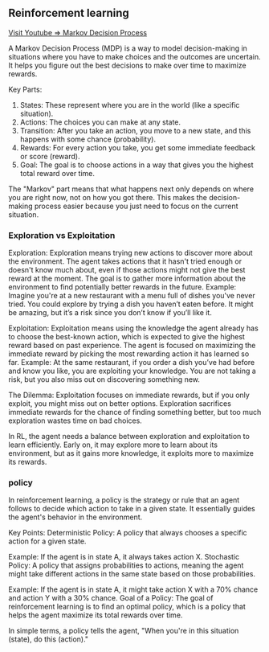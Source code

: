 ## Reinforcement learning

[Visit Youtube => Markov Decision Process ](https://www.youtube.com/watch?v=2iF9PRriA7w)

A Markov Decision Process (MDP) is a way to model decision-making in situations where you have to make choices and the outcomes are uncertain. It helps you figure out the best decisions to make over time to maximize rewards.

Key Parts:
1. States: These represent where you are in the world (like a specific situation).
2. Actions: The choices you can make at any state.
3. Transition: After you take an action, you move to a new state, and this happens with some chance (probability).
4. Rewards: For every action you take, you get some immediate feedback or score (reward).
5. Goal: The goal is to choose actions in a way that gives you the highest total reward over time.

The "Markov" part means that what happens next only depends on where you are right now, not on how you got there. This makes the decision-making process easier because you just need to focus on the current situation.

### Exploration vs Exploitation

Exploration:
Exploration means trying new actions to discover more about the environment.
The agent takes actions that it hasn't tried enough or doesn't know much about, even if those actions might not give the best reward at the moment.
The goal is to gather more information about the environment to find potentially better rewards in the future.
Example:
Imagine you're at a new restaurant with a menu full of dishes you've never tried. You could explore by trying a dish you haven’t eaten before. It might be amazing, but it’s a risk since you don’t know if you’ll like it.

Exploitation:
Exploitation means using the knowledge the agent already has to choose the best-known action, which is expected to give the highest reward based on past experience.
The agent is focused on maximizing the immediate reward by picking the most rewarding action it has learned so far.
Example:
At the same restaurant, if you order a dish you’ve had before and know you like, you are exploiting your knowledge. You are not taking a risk, but you also miss out on discovering something new.

The Dilemma:
Exploitation focuses on immediate rewards, but if you only exploit, you might miss out on better options.
Exploration sacrifices immediate rewards for the chance of finding something better, but too much exploration wastes time on bad choices.

In RL, the agent needs a balance between exploration and exploitation to learn efficiently. Early on, it may explore more to learn about its environment, but as it gains more knowledge, it exploits more to maximize its rewards.


### policy

In reinforcement learning, a policy is the strategy or rule that an agent follows to decide which action to take in a given state. It essentially guides the agent's behavior in the environment.

Key Points:
Deterministic Policy: A policy that always chooses a specific action for a given state.

Example: If the agent is in state A, it always takes action X.
Stochastic Policy: A policy that assigns probabilities to actions, meaning the agent might take different actions in the same state based on those probabilities.

Example: If the agent is in state A, it might take action X with a 70% chance and action Y with a 30% chance.
Goal of a Policy:
The goal of reinforcement learning is to find an optimal policy, which is a policy that helps the agent maximize its total rewards over time.

In simple terms, a policy tells the agent, "When you're in this situation (state), do this (action)."

